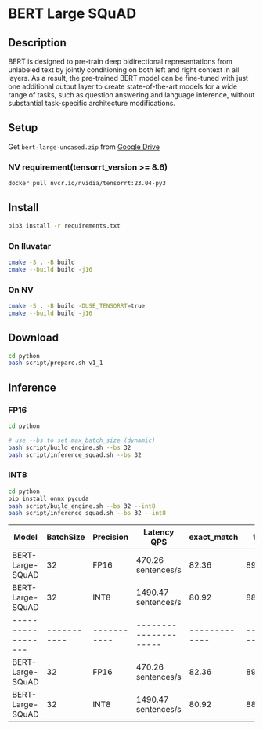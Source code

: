 # BERT Large SQuAD

## Description

BERT is designed to pre-train deep bidirectional representations from unlabeled text by jointly conditioning on both left and right context in all layers. As a result, the pre-trained BERT model can be fine-tuned with just one additional output layer to create state-of-the-art models for a wide range of tasks, such as question answering and language inference, without substantial task-specific architecture modifications.

## Setup

Get `bert-large-uncased.zip` from [Google
Drive](https://drive.google.com/file/d/1eD8QBkbK6YN-_YXODp3tmpp3cZKlrPTA/view?usp=drive_link)

### NV requirement(tensorrt_version >= 8.6)

```bash
docker pull nvcr.io/nvidia/tensorrt:23.04-py3
```

## Install

```bash
pip3 install -r requirements.txt
```

### On Iluvatar

```bash
cmake -S . -B build
cmake --build build -j16
```

### On NV

```bash
cmake -S . -B build -DUSE_TENSORRT=true
cmake --build build -j16
```

## Download

```bash
cd python
bash script/prepare.sh v1_1
```

## Inference

### FP16

```bash
cd python

# use --bs to set max_batch_size (dynamic)
bash script/build_engine.sh --bs 32
bash script/inference_squad.sh --bs 32
```

### INT8

```bash
cd python
pip install onnx pycuda
bash script/build_engine.sh --bs 32 --int8
bash script/inference_squad.sh --bs 32 --int8
```
| Model            | BatchSize | Precision | Latency QPS         | exact_match | f1    |
|------------------|-----------|-----------|---------------------|-------------|-------|
| BERT-Large-SQuAD | 32        | FP16      | 470.26 sentences/s  | 82.36       | 89.68 |
| BERT-Large-SQuAD | 32        | INT8      | 1490.47 sentences/s | 80.92       | 88.20 |
|------------------|-----------|-----------|---------------------|-------------|-------|
| BERT-Large-SQuAD | 32        | FP16      | 470.26 sentences/s  | 82.36       | 89.68 |
| BERT-Large-SQuAD | 32        | INT8      | 1490.47 sentences/s | 80.92       | 88.20 |
